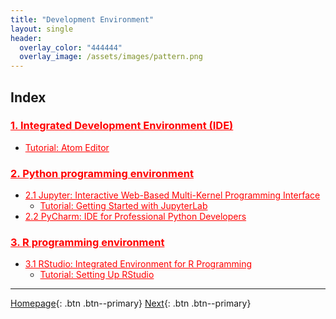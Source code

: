 ```yaml
---
title: "Development Environment"
layout: single
header:
  overlay_color: "444444"
  overlay_image: /assets/images/pattern.png
---
```





## Index

### **<a href="" style="color: red;">1. Integrated Development Environment (IDE)</a>**  <!--- **[Integrated Development Environment (IDE)]()** -->
* <a href="" style="color: red;">Tutorial: Atom Editor</a>                    <!--- [Atom Editor]() -->

### **<a href="" style="color: red;">2. Python programming environment</a>**         <!--- **[Python programming environment]()** -->
* <a href="" style="color: red;">2.1 Jupyter: Interactive Web-Based Multi-Kernel Programming Interface</a>   <!--- [Jupyter: Interactive Web-Based Multi-Kernel Programming Interface]() -->
  * <a href="" style="color: red;">Tutorial: Getting Started with JupyterLab </a>      <!--- [Getting Started with JupyterLab]() -->
* <a href="" style="color: red;">2.2 PyCharm: IDE for Professional Python Developers</a>   <!--- [PyCharm: IDE for Professional Python Developers]() -->

### **<a href="" style="color: red;">3. R programming environment</a>**              <!--- **[R programming environment]()** -->
* <a href="" style="color: red;">3.1 RStudio: Integrated Environment for R Programming</a> <!--- [RStudio: Integrated Environment for R Programming]() -->
  * <a href="" style="color: red;">Tutorial: Setting Up RStudio</a>           <!--- [Tutorial: Setting Up RStudio]() -->


---

[Homepage](../index.md){: .btn  .btn--primary}
[Next](){: .btn  .btn--primary}
